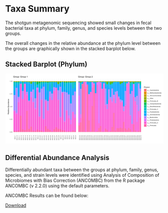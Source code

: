 # Taxa Summary

The shotgun metagenomic sequencing showed small changes in fecal bacterial taxa at phylum, family, genus, and species levels between the two groups.

The overall changes in the relative abundance at the phylum level between the groups are graphically shown in the stacked barplot below.

## Stacked Barplot (Phylum)

![image](assets/taxa_summary/barplot.png)

## Differential Abundance Analysis

Differentially abundant taxa between the groups at phylum, family, genus, species, and strain levels were identified using Analysis of Composition of Microbiomes with Bias Correction (ANCOMBC) from the R package ANCOMBC (v 2.2.0) using the default parameters.

ANCOMBC Results can be found below:

[Download](https://www.dropbox.com/scl/fi/wdrqf5cy10leyydkaxy5x/ANCOMBC_Group1vsGroup2.xlsx?rlkey=rc0dss8z32u6c18u41pm6ujc2&st=ho1e7m9f&dl=0)
